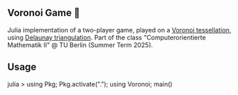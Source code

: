 ## Voronoi Game 🎨
Julia implementation of a two-player game, played on a [Voronoi tessellation](https://en.wikipedia.org/wiki/Voronoi_diagram#Mathematics), using [Delaunay triangulation](https://en.wikipedia.org/wiki/Delaunay_triangulation). Part of the class "Computerorientierte Mathematik II" @ TU Berlin (Summer Term 2025).

## Usage
julia > using Pkg; Pkg.activate("."); using Voronoi; main()